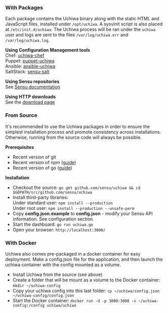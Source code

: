 ### With Packages

Each package contains the Uchiwa binary along with the static HTML and JavaScript files, installed under `/opt/uchiwa`. A sysvinit script is also placed at `/etc/init.d/uchiwa`. The Uchiwa process will be ran under the `uchiwa` user and logs are sent to the files `/var/log/uchiwa.err` and `/var/log/uchiwa.log`.

**Using Configuration Management tools**  
Chef: [uchiwa-chef](https://github.com/sensu/uchiwa-chef)  
Puppet: [puppet-uchiwa](https://github.com/Yelp/puppet-uchiwa)  
Ansible: [ansible-uchiwa](https://github.com/queeno/ansible-uchiwa)  
SaltStack: [sensu-salt](https://github.com/komljen/sensu-salt)  

**Using Sensu repositories**  
See [Sensu documentation](http://sensuapp.org/docs/latest/dashboards_uchiwa#packages)

**Using HTTP downloads**  
See the [download page](https://uchiwa.io/#download)

### From Source

It's recommended to use the Uchiwa packages in order to ensure the simplest installation process and promote consistency across installations. Otherwise, running from the source code will always be possible.

**Prerequisites**  

* Recent version of git
* Recent version of npm ([guide](https://github.com/joyent/node/wiki/installing-node.js-via-package-manager))
* Recent version of go ([guide](https://golang.org/doc/install))

**Installation**

* Checkout the source: `go get github.com/sensu/uchiwa && cd $GOPATH/src/github.com/sensu/uchiwa`
* Install third-party libraries:  
Under standard user: `npm install --production`  
Under root user: `npm install --production --unsafe-perm`  
* Copy **config.json.example** to **config.json** - modify your Sensu API information. See configuration section.
* Start the dashboard: `go run uchiwa.go`
* Open your browser: `http://localhost:3000/`

### With Docker

Uchiwa also comes pre-packaged in a docker container for easy deployment. Make a config.json file for the application, and then launch the uchiwa container with the config mounted as a volume.

* Install Uchiwa from the source (see above)
* Create a folder that will be mount as a volume to the Docker container: `mkdir ~/uchiwa-config`
* Copy your uchiwa config into this last folder: `cp ~/uchiwa/config.json ~/uchiwa-config/config.json`
* Start the Docker container: `docker run -d -p 3000:3000 -v ~/uchiwa-config:/config uchiwa/uchiwa`
